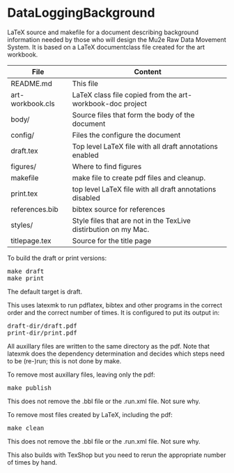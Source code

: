 # DataLoggingBackground
LaTeX source and makefile for a document describing background information needed by those who will design the Mu2e Raw Data Movement System.
It is based on a LaTeX documentclass file created for the art workbook.

| File             | Content |
| --- | --- |
| README.md        | This file |
| art-workbook.cls | LaTeX class file copied from the art-workbook-doc project |
| body/            | Source files that form the body of the document |
| config/          | Files the configure the document  |
| draft.tex        | Top level LaTeX file with all draft annotations enabled  |
| figures/         | Where to find figures  |
| makefile         | make file to create pdf files and cleanup.  |
| print.tex        | top level LaTeX file with all draft annotations disabled  |
| references.bib   | bibtex source for references |
| styles/          | Style files that are not in the TexLive distirbution on my Mac.  |
| titlepage.tex    | Source for the title page

To build the draft or print versions:
<pre>
make draft
make print
</pre>
The default target is draft.

This uses latexmk to run pdflatex, bibtex and other programs in the correct order
and the correct number of times.
It is configured to put its output in:
<pre>
draft-dir/draft.pdf
print-dir/print.pdf
</pre>
All auxillary files are written to the same directory as the pdf.
Note that latexmk does the dependency determination and decides
which steps need to be (re-)run;
this is not done by make.


To remove most auxillary files, leaving only the pdf:
<pre>
make publish
</pre>
This does not remove the .bbl file or the .run.xml file.  Not sure why.

To remove most files created by LaTeX, including the pdf:
<pre>
make clean
</pre>
This does not remove the .bbl file or the .run.xml file.  Not sure why.

This also builds with TexShop but you need to rerun the appropriate number of times by hand.

